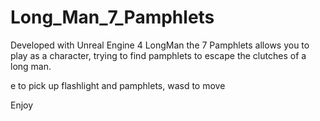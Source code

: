 # Long_Man_7_Pamphlets

Developed with Unreal Engine 4
LongMan the 7 Pamphlets allows you to play as a character, trying to find pamphlets to escape the clutches of a long man.

e to pick up flashlight and pamphlets, wasd to move

Enjoy

